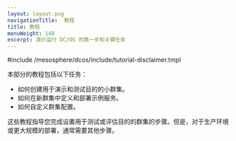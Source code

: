 ```yaml
---
layout: layout.pug
navigationTitle:  教程
title: 教程
menuWeight: 140
excerpt: 演示运行 DC/OS 的第一步和关键任务
---
```

#include /mesosphere/dcos/include/tutorial-disclaimer.tmpl


本部分的教程包括以下任务：
- 如何创建用于演示和测试目的的小群集。
- 如何在新群集中定义和部署示例服务。
- 如何自定义群集配置。

这些教程指导您完成设置用于测试或评估目的的群集的步骤。但是，对于生产环境或更大规模的部署，通常需要其他步骤。

